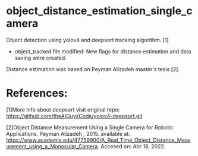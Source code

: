 # object_distance_estimation_single_camera

Object detection using yolov4 and deepsort tracking algorithm. [1]
  - object_tracked file modified: New flags for distance estimation and data saving were created.

Distance estimation was based on Peyman Alizadeh master's tesis [2].

# References:

[1]More info about deepsort visit original repo: https://github.com/theAIGuysCode/yolov4-deepsort.git

[2]Object Distance Measurement Using a Single Camera for Robotic Applications. Peyman Alizadeh , 2015. available at: https://www.academia.edu/47759900/A_Real_Time_Object_Distance_Measurement_using_a_Monocular_Camera. Accesed on: Abr 18, 2022.
